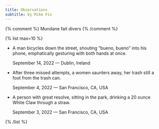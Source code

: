 ```yaml
---
title: Observations
subtitle: by Mike Fix
---
```


{% comment %}
Mundane fait divers
{% /comment %}

{% list max=10 %}

- A man bicycles down the street, shouting “bueno, bueno” into his phone, emphatically gesturing with both hands at once.
  
  September 14, 2022 — Dublin, Ireland

- After three missed attempts, a women saunters away, her trash still a foot from the trash can.

  September 4, 2022 — San Francisco, CA, USA

- A person with great resolve, sitting in the park, drinking a 20 ounce White Claw through a straw.

  September 3, 2022 — San Francisco, CA, USA

{% /list %}
